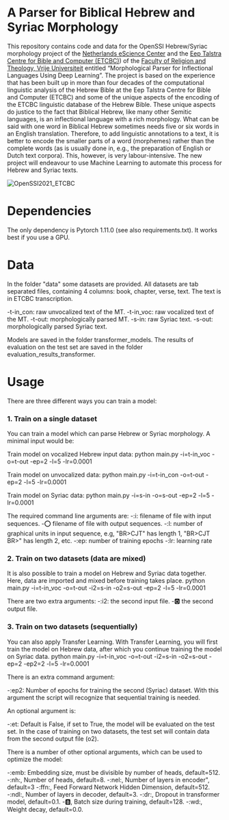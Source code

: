 # A Parser for Biblical Hebrew and Syriac Morphology
This repository contains code and data for the OpenSSI Hebrew/Syriac morphology project of the [Netherlands eScience Center](https://www.esciencecenter.nl/) and the [Eep Talstra Centre for Bible and Computer (ETCBC)](www.etcbc.nl)) of the [Faculty of Religion and Theology, Vrije Universiteit](https://frt.vu.nl/nl/index.aspx) entitled “Morphological Parser for Inflectional Languages Using Deep Learning”. The project is based on the experience that has been built up in more than four decades of the computational linguistic analysis of the Hebrew Bible at the Eep Talstra Centre for Bible and Computer (ETCBC) and some of the unique aspects of the encoding of the ETCBC linguistic database of the Hebrew Bible. These unique aspects do justice to the fact that Biblical Hebrew, like many other Semitic languages, is an inflectional language with a rich morphology. What can be said with one word in Biblical Hebrew sometimes needs five or six words in an English translation. Therefore, to add linguistic annotations to a text, it is better to encode the smaller parts of a word (morphemes) rather than the complete words (as is usually done in, e.g., the preparation of English or Dutch text corpora). This, however, is very labour-intensive. The new project will endeavour to use Machine Learning to automate this process for Hebrew and Syriac texts.

![OpenSSI2021_ETCBC](https://user-images.githubusercontent.com/7325578/118670815-3b9ecc80-b7f7-11eb-9beb-cf992c830039.jpg)

# Dependencies
The only dependency is Pytorch 1.11.0 (see also requirements.txt).
It works best if you use a GPU.

# Data
In the folder "data" some datasets are provided. All datasets are tab separated files, containing 4 columns: book, chapter, verse, text.
The text is in ETCBC transcription.

-t-in_con: raw unvocalized text of the MT.
-t-in_voc: raw vocalized text of the MT.
-t-out: morphologically parsed MT.
-s-in: raw Syriac text.
-s-out: morphologically parsed Syriac text.

Models are saved in the folder transformer_models.
The results of evaluation on the test set are saved in the folder evaluation_results_transformer.

# Usage
There are three different ways you can train a model:

### 1. Train on a single dataset
You can train a model which can parse Hebrew or Syriac morphology. A minimal input would be:

Train model on vocalized Hebrew input data:
python main.py -i=t-in_voc -o=t-out -ep=2 -l=5 -lr=0.0001

Train model on unvocalized data:
python main.py -i=t-in_con -o=t-out -ep=2 -l=5 -lr=0.0001

Train model on Syriac data:
python main.py -i=s-in -o=s-out -ep=2 -l=5 -lr=0.0001

The required command line arguments are:
-:i: filename of file with input sequences.
-:o: filename of file with output sequences.
-:l: number of graphical units in input sequence, e.g, "BR>CJT" has length 1, "BR>CJT BR>" has length 2, etc.
-:ep: number of training epochs
-:lr: learning rate

### 2. Train on two datasets (data are mixed)
It is also possible to train a model on Hebrew and Syriac data together. Here, data are imported and mixed before training takes place.
python main.py -i=t-in_voc -o=t-out -i2=s-in -o2=s-out -ep=2 -l=5 -lr=0.0001

There are two extra arguments:
-:i2: the second input file.
-:o2: the second output file.

### 3. Train on two datasets (sequentially)
You can also apply Transfer Learning. With Transfer Learning, you will first train the model on Hebrew data, after which you continue training the model on Syriac data.
python main.py -i=t-in_voc -o=t-out -i2=s-in -o2=s-out -ep=2 -ep2=2 -l=5 -lr=0.0001

There is an extra command argument:

-:ep2: Number of epochs for training the second (Syriac) dataset. With this argument the script will recognize that sequential training is needed.

An optional argument is:

-:et: Default is False, if set to True, the model will be evaluated on the test set. In the case of training on two datasets, the test set will contain data from the second output file (o2).

There is a number of other optional arguments, which can be used to optimize the model:

-:emb: Embedding size, must be divisible by number of heads, default=512.
-:nh:, Number of heads, default=8.
-:nel:, Number of layers in encoder", default=3
-:ffn:, Feed Forward Network Hidden Dimension, default=512.
-:ndl:, Number of layers in decoder, default=3.
-:dr:, Dropout in transformer model, default=0.1.
-:b:, Batch size during training, default=128.
-:wd:, Weight decay, default=0.0.
